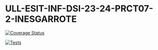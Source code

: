 # ULL-ESIT-INF-DSI-23-24-PRCT07-2-INESGARROTE

[![Coverage Status](https://coveralls.io/repos/github/inesgarrote/ull-esit-inf-dsi-23-24-prct07-2-inesgarrote/badge.svg?branch=main)](https://coveralls.io/github/inesgarrote/ull-esit-inf-dsi-23-24-prct07-2-inesgarrote?branch=main)

[![Tests](https://github.com/inesgarrote/ull-esit-inf-dsi-23-24-prct07-2-inesgarrote/actions/workflows/node.js.yml/badge.svg)](https://github.com/inesgarrote/ull-esit-inf-dsi-23-24-prct07-2-inesgarrote/actions/workflows/node.js.yml)
